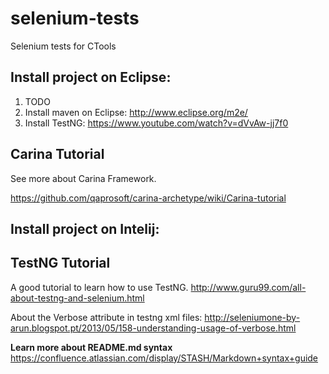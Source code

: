 selenium-tests
==============

Selenium tests for CTools

## Install project on Eclipse:
1. TODO
2. Install maven on Eclipse: http://www.eclipse.org/m2e/
3. Install TestNG: https://www.youtube.com/watch?v=dVvAw-jj7f0


## Carina Tutorial
See more about Carina Framework.

https://github.com/qaprosoft/carina-archetype/wiki/Carina-tutorial

## Install project on Intelij:

## TestNG Tutorial
A good tutorial to learn how to use TestNG.
http://www.guru99.com/all-about-testng-and-selenium.html

About the Verbose attribute in testng xml files:
http://seleniumone-by-arun.blogspot.pt/2013/05/158-understanding-usage-of-verbose.html

**Learn more about README.md syntax**
https://confluence.atlassian.com/display/STASH/Markdown+syntax+guide